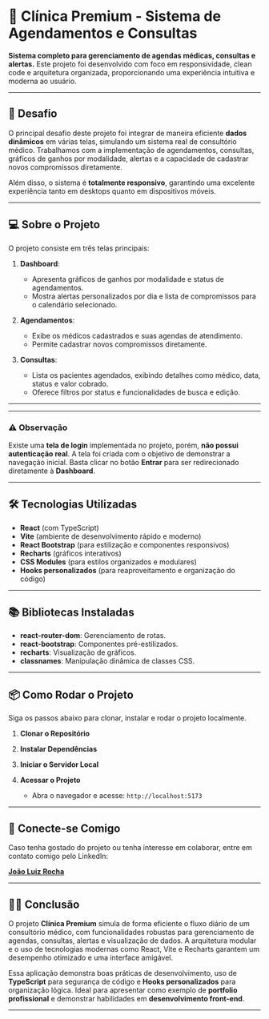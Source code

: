 # 🏥 Clínica Premium - Sistema de Agendamentos e Consultas

**Sistema completo para gerenciamento de agendas médicas, consultas e alertas.** Este projeto foi desenvolvido com foco em responsividade, clean code e arquitetura organizada, proporcionando uma experiência intuitiva e moderna ao usuário.

---

## 🚀 **Desafio**

O principal desafio deste projeto foi integrar de maneira eficiente **dados dinâmicos** em várias telas, simulando um sistema real de consultório médico. Trabalhamos com a implementação de agendamentos, consultas, gráficos de ganhos por modalidade, alertas e a capacidade de cadastrar novos compromissos diretamente.

Além disso, o sistema é **totalmente responsivo**, garantindo uma excelente experiência tanto em desktops quanto em dispositivos móveis.

---

## 💻 **Sobre o Projeto**

O projeto consiste em três telas principais:

1. **Dashboard**:
   - Apresenta gráficos de ganhos por modalidade e status de agendamentos.
   - Mostra alertas personalizados por dia e lista de compromissos para o calendário selecionado.

2. **Agendamentos**:
   - Exibe os médicos cadastrados e suas agendas de atendimento.
   - Permite cadastrar novos compromissos diretamente.

3. **Consultas**:
   - Lista os pacientes agendados, exibindo detalhes como médico, data, status e valor cobrado.
   - Oferece filtros por status e funcionalidades de busca e edição.

---

---

### ⚠️ **Observação**

Existe uma **tela de login** implementada no projeto, porém, **não possui autenticação real**. A tela foi criada com o objetivo de demonstrar a navegação inicial. Basta clicar no botão **Entrar** para ser redirecionado diretamente à **Dashboard**.

---

## 🛠️ **Tecnologias Utilizadas**

- **React** (com TypeScript)
- **Vite** (ambiente de desenvolvimento rápido e moderno)
- **React Bootstrap** (para estilização e componentes responsivos)
- **Recharts** (gráficos interativos)
- **CSS Modules** (para estilos organizados e modulares)
- **Hooks personalizados** (para reaproveitamento e organização do código)

---

## 📚 **Bibliotecas Instaladas**

- **react-router-dom**: Gerenciamento de rotas.
- **react-bootstrap**: Componentes pré-estilizados.
- **recharts**: Visualização de gráficos.
- **classnames**: Manipulação dinâmica de classes CSS.

---

## 📦 **Como Rodar o Projeto**

Siga os passos abaixo para clonar, instalar e rodar o projeto localmente.

1. **Clonar o Repositório**

2. **Instalar Dependências**

3. **Iniciar o Servidor Local**

4. **Acessar o Projeto**
   - Abra o navegador e acesse: `http://localhost:5173`

---

## 🔗 **Conecte-se Comigo**

Caso tenha gostado do projeto ou tenha interesse em colaborar, entre em contato comigo pelo LinkedIn:

[**João Luiz Rocha**](https://www.linkedin.com/in/rochajoao/)

---

## 👨‍💻 **Conclusão**

O projeto **Clínica Premium** simula de forma eficiente o fluxo diário de um consultório médico, com funcionalidades robustas para gerenciamento de agendas, consultas, alertas e visualização de dados. A arquitetura modular e o uso de tecnologias modernas como React, Vite e Recharts garantem um desempenho otimizado e uma interface amigável.

Essa aplicação demonstra boas práticas de desenvolvimento, uso de **TypeScript** para segurança de código e **Hooks personalizados** para organização lógica. Ideal para apresentar como exemplo de **portfolio profissional** e demonstrar habilidades em **desenvolvimento front-end**.

---